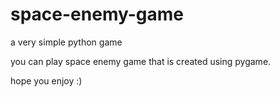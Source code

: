 # space-enemy-game
a very simple python game 

you can play space enemy game that is created using pygame.

hope you enjoy :)
